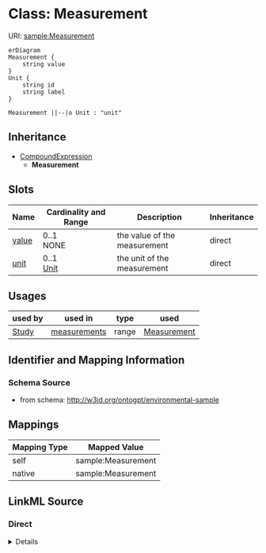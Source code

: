 # Class: Measurement



URI: [sample:Measurement](http://w3id.org/ontogpt/environmental-sample/Measurement)


```mermaid
erDiagram
Measurement {
    string value  
}
Unit {
    string id  
    string label  
}

Measurement ||--|o Unit : "unit"

```




## Inheritance
* [CompoundExpression](CompoundExpression.md)
    * **Measurement**



## Slots

| Name | Cardinality and Range | Description | Inheritance |
| ---  | --- | --- | --- |
| [value](value.md) | 0..1 <br/> NONE | the value of the measurement | direct |
| [unit](unit.md) | 0..1 <br/> [Unit](Unit.md) | the unit of the measurement | direct |





## Usages

| used by | used in | type | used |
| ---  | --- | --- | --- |
| [Study](Study.md) | [measurements](measurements.md) | range | [Measurement](Measurement.md) |






## Identifier and Mapping Information







### Schema Source


* from schema: http://w3id.org/ontogpt/environmental-sample





## Mappings

| Mapping Type | Mapped Value |
| ---  | ---  |
| self | sample:Measurement |
| native | sample:Measurement |


## LinkML Source

<!-- TODO: investigate https://stackoverflow.com/questions/37606292/how-to-create-tabbed-code-blocks-in-mkdocs-or-sphinx -->

### Direct

<details>
```yaml
name: Measurement
from_schema: http://w3id.org/ontogpt/environmental-sample
rank: 1000
is_a: CompoundExpression
attributes:
  value:
    name: value
    description: the value of the measurement
    from_schema: http://w3id.org/ontogpt/environmental-sample
    rank: 1000
  unit:
    name: unit
    description: the unit of the measurement
    from_schema: http://w3id.org/ontogpt/environmental-sample
    rank: 1000
    range: Unit

```
</details>

### Induced

<details>
```yaml
name: Measurement
from_schema: http://w3id.org/ontogpt/environmental-sample
rank: 1000
is_a: CompoundExpression
attributes:
  value:
    name: value
    description: the value of the measurement
    from_schema: http://w3id.org/ontogpt/environmental-sample
    rank: 1000
    alias: value
    owner: Measurement
    domain_of:
    - Measurement
    range: string
  unit:
    name: unit
    description: the unit of the measurement
    from_schema: http://w3id.org/ontogpt/environmental-sample
    rank: 1000
    alias: unit
    owner: Measurement
    domain_of:
    - Measurement
    range: Unit

```
</details>